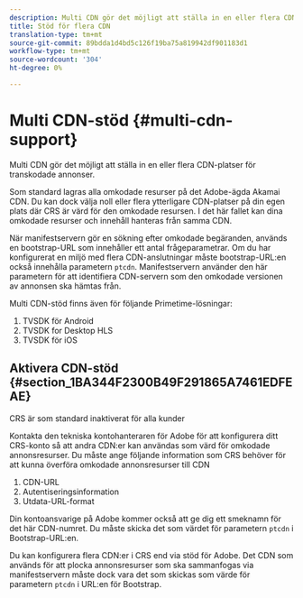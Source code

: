 ```yaml
---
description: Multi CDN gör det möjligt att ställa in en eller flera CDN-platser för transkodade annonser.
title: Stöd för flera CDN
translation-type: tm+mt
source-git-commit: 89bdda1d4bd5c126f19ba75a819942df901183d1
workflow-type: tm+mt
source-wordcount: '304'
ht-degree: 0%

---
```



# Multi CDN-stöd {#multi-cdn-support}

Multi CDN gör det möjligt att ställa in en eller flera CDN-platser för transkodade annonser.

Som standard lagras alla omkodade resurser på det Adobe-ägda Akamai CDN. Du kan dock välja noll eller flera ytterligare CDN-platser på din egen plats där CRS är värd för den omkodade resursen. I det här fallet kan dina omkodade resurser och innehåll hanteras från samma CDN.

När manifestservern gör en sökning efter omkodade begäranden, används en bootstrap-URL som innehåller ett antal frågeparametrar. Om du har konfigurerat en miljö med flera CDN-anslutningar måste bootstrap-URL:en också innehålla parametern `ptcdn`. Manifestservern använder den här parametern för att identifiera CDN-servern som den omkodade versionen av annonsen ska hämtas från.

Multi CDN-stöd finns även för följande Primetime-lösningar:

1. TVSDK för Android
1. TVSDK for Desktop HLS
1. TVSDK för iOS

## Aktivera CDN-stöd {#section_1BA344F2300B49F291865A7461EDFEAE}

CRS är som standard inaktiverat för alla kunder

Kontakta den tekniska kontohanteraren för Adobe för att konfigurera ditt CRS-konto så att andra CDN:er kan användas som värd för omkodade annonsresurser. Du måste ange följande information som CRS behöver för att kunna överföra omkodade annonsresurser till CDN

1. CDN-URL
1. Autentiseringsinformation
1. Utdata-URL-format

Din kontoansvarige på Adobe kommer också att ge dig ett smeknamn för det här CDN-numret. Du måste skicka det som värdet för parametern `ptcdn` i Bootstrap-URL:en.

Du kan konfigurera flera CDN:er i CRS end via stöd för Adobe. Det CDN som används för att plocka annonsresurser som ska sammanfogas via manifestservern måste dock vara det som skickas som värde för parametern `ptcdn` i URL:en för Bootstrap.
